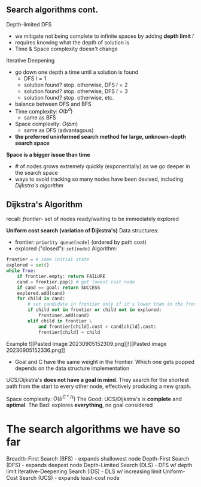 ## Search algorithms cont.
Depth-limited DFS
- we mitigate not being complete to infinite spaces by adding **depth limit** $l$
- requires knowing what the depth of solution is
- Time & Space complexity doesn't change

Iterative Deepening
- go down one depth a time until a solution is found
	- DFS $l=1$
	- solution found? stop. otherwise, DFS $l=2$
	- solution found? stop. otherwise, DFS $l=3$
	- solution found? stop. otherwise, etc.
- balance between DFS and BFS
- Time complexity: $O(b^d)$
	- same as BFS
- Space complexity: $O(bm)$
	- same as DFS (advantagous)
- **the preferred uninformed search method for large, unknown-depth search space**

**Space is a bigger issue than time**
 - \# of nodes grows extremely quickly (exponentially) as we go deeper in the search space
 - ways to avoid tracking so many nodes have been devised, including *Dijkstra's algorithm*

## Dijkstra's Algorithm
recall: *frontier*- set of nodes ready/waiting to be immediately explored

**Uniform cost search (variation of Dijkstra's)**
Data structures:
- frontier: `priority queue[node]` (ordered by path cost)
- explored ("closed"): `set[node]`
Algorithm:
```python
frontier = # some initial state
explored = set()
while True:
	if frontier.empty: return FAILURE
	cand = frontier.pop() # get lowest cost node
	if cand == goal: return SUCCESS
	explored.add(cand)
	for child in cand:
		# set candidate in frontier only if it's lower than in the frontier if it exists
		if child not in frontier or child not in explored:
			frontiner.add(cand)
		elif child in frontier \
			and frontier[child].cost > cand[child].cost:
			frontier[child] = child
```

Example
![[Pasted image 20230905152309.png]]![[Pasted image 20230905152336.png]]
- Goal and C have the same weight in the frontier. Which one gets popped depends on the data structure implementation

UCS/Dijkstra's **does not have a goal in mind**. They search for the shortest path from the start to every other node, effectively producing a new graph.

Space complexity: $O(b^{C*/\epsilon})$
The Good: UCS/Dijkstra's is **complete** and **optimal**.
The Bad: explores **everything**, no goal considered

# The search algorithms we have so far
Breadth-First Search (BFS) - expands shallowest node
Depth-First Search (DFS) - expands deepest node
Depth-Limited Search (DLS) - DFS w/ depth limit
Iterative-Deepening Search (IDS) - DLS w/ increasing limit
Uniform-Cost Search (UCS) - expands least-cost node
